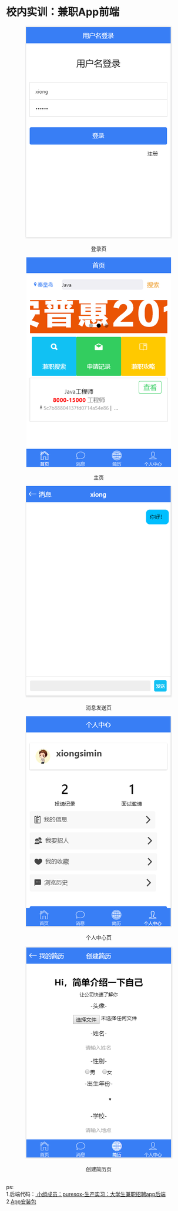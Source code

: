# 校内实训：兼职App前端
<p align="center"><img src="/项目截图/登录页.PNG" /></p>
<p align="center">登录页</p>
<p align="center"><img src="/项目截图/主页.PNG" /></p>
<p align="center">主页</p>
<p align="center"><img src="/项目截图/消息发送.PNG" /></p>
<p align="center">消息发送页</p>
<p align="center"><img src="/项目截图/个人中心页.PNG" /></p>
<p align="center">个人中心页</p>
<p align="center"><img src="/项目截图/创建简历.PNG" /></p>
<p align="center">创建简历页</p><br>
ps:<br>
1.后端代码：<a href="https://github.com/puresox/College-Student-Part-time-Recruitment-Backend"> 小组成员：puresox-生产实习：大学生兼职招聘app后端</a> <br>
2.<a href="/unpackage/release/m123_0303170050.apk">App安装包</a>